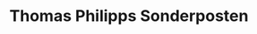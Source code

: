 ---
title: "Thomas Philipps Sonderposten"
url: /erfurt/thomas-philipps-sonderposten/
shop: Kramladen
---
